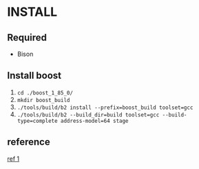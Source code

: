 # INSTALL
## Required
* Bison
## Install boost
1. `cd ./boost_1_85_0/`
2. `mkdir boost_build`
3. `./tools/build/b2 install --prefix=boost_build toolset=gcc`
4. `./tools/build/b2 --build_dir=build toolset=gcc --build-type=complete address-model=64 stage`

## reference
[ref 1](https://blog.csdn.net/zhizhengguan/article/details/96484543)
